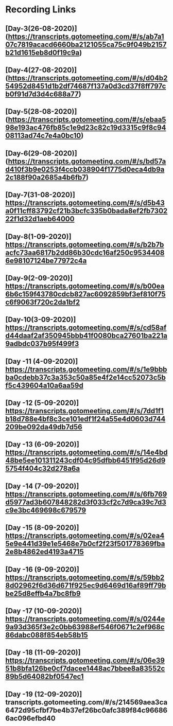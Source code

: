 # Recording Links 
## [Day-3(26-08-2020)] (https://transcripts.gotomeeting.com/#/s/ab7a107c7819acacd6660ba2121055ca75c9f049b2157b21d1615eb8d0f19c9a)
## [Day-4(27-08-2020)] (https://transcripts.gotomeeting.com/#/s/d04b254952d8451d1b2df74687f137a0d3cd37f8ff797cb0f91d7d3d4c688a77)
## [Day-5(28-08-2020)] (https://transcripts.gotomeeting.com/#/s/ebaa598e193ac476fb85c1e9d23c82c19d3315c9f8c9408113ad74c7e4a0bc10)
## [Day-6(29-08-2020)] (https://transcripts.gotomeeting.com/#/s/bd57ad410f3b9e0253f4ccb038904f1775d0eca4db9a2c188f90a2685a4b6fb7)
## [Day-7(31-08-2020)] https://transcripts.gotomeeting.com/#/s/d5b43a0f11cff83792cf21b3bcfc335b0bada8ef2fb730222f1d32d1aeb64000
## [Day-8(1-09-2020)] https://transcripts.gotomeeting.com/#/s/b2b7bacfc73aa6817b2dd86b30cdc16af250c95344086e98107124be77972c4a
## [Day-9(2-09-2020)] https://transcripts.gotomeeting.com/#/s/b00ea6b6c159f43780cdcb827ac6092859bf3ef810f75c6f9063f720c2da1bf2
## [Day-10(3-09-2020)] https://transcripts.gotomeeting.com/#/s/cd58afd44daaf2af350945bbb41f0080bca27601ba221a9adbdc037b95f499f3
## [Day -11 (4-09-2020)] https://transcripts.gotomeeting.com/#/s/1e9bbbba0cdebb37c3a353c50a85e4f2e14cc52073c5bf5c439604a10a6aa59d
## [Day -12 (5-09-2020)] https://transcripts.gotomeeting.com/#/s/7dd1f1b18d788e4bf8c3ce101edf1f24a55e4d0603d744209be092da49db7d56
## [Day -13 (6-09-2020)] https://transcripts.gotomeeting.com/#/s/14e4bd48be5ee101311243cdf04c95dfbb6451f95d26d95754f404c32d278a6a
## [Day -14 (7-09-2020)] https://transcripts.gotomeeting.com/#/s/6fb769d5977ad3b607848282d3f033cf2c7d9ca39c7d3c9e3bc469698c679579
## [Day -15 (8-09-2020)] https://transcripts.gotomeeting.com/#/s/02ea45e9e441d39e1e5468e7b0cf2f23f501778369fba2e8b4862ed4193a4715
## [Day -16 (9-09-2020)] https://transcripts.gotomeeting.com/#/s/59bb28d02962f6d36d671f925ec9d6469d16af89ff79bbe25d8effb4a7bc8fb9
## [Day -17 (10-09-2020)] https://transcripts.gotomeeting.com/#/s/0244e9a93d365f3e2c0bb63988ef546f0671c2ef968c86dabc088f854eb58b15
## [Day -18 (11-09-2020)] https://transcripts.gotomeeting.com/#/s/06e3951b8bfa126be0cf7dacee1448ac7bbee8a83552c89b5d64082bf0547ec1
## [Day -19 (12-09-2020)] transcripts.gotomeeting.com/#/s/214569aea3ca6472d95cfbf7be4b37ef26bc0afc389f84c966866ac096efbd40
